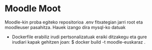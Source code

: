 # Moodle Moot
Moodle-kin proba egiteko repositorioa
.env fitxategian jarri root eta moodleuser pasahitza. Hauek izango dira mysql-ko datuak

* Dockerfile erabiliz irudi pertsonalizatuak eraiki ditzakegu eta gure irudiari kapak gehitzen joan:
   $ docker build -t moodle-euskaraz .
